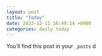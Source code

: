 ```yaml
---
layout: post
title: "Today"
date: 2022-12-11 16:49:14 +0900
categories: daily today
---
```


You’ll find this post in your `_posts` d
